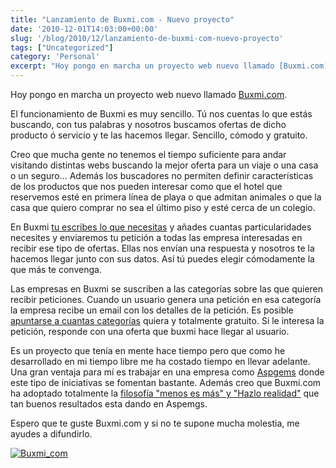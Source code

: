 ```yaml
---
title: "Lanzamiento de Buxmi.com - Nuevo proyecto"
date: '2010-12-01T14:03:00+00:00'
slug: '/blog/2010/12/lanzamiento-de-buxmi-com-nuevo-proyecto'
tags: ["Uncategorized"]
category: 'Personal'
excerpt: "Hoy pongo en marcha un proyecto web nuevo llamado [Buxmi.com]("
---
```

Hoy pongo en marcha un proyecto web nuevo llamado [Buxmi.com](http://static.squarespace.com/static/5303797ae4b0c6ad9e43f072/5303ce80e4b0400995a883d6/5303cf35e4b0400995a88b0c/1392758581676/?format=original "Buscamos lo que necesitas").

El funcionamiento de Buxmi es muy sencillo. Tú nos cuentas lo que estás buscando, con tus palabras y nosotros buscamos ofertas de dicho producto ó servicio y te las hacemos llegar. Sencillo, cómodo y gratuito.

Creo que mucha gente no tenemos el tiempo suficiente para andar visitando distintas webs buscando la mejor oferta para un viaje o una casa o un seguro... Además los buscadores no permiten definir características de los productos que nos pueden interesar como que el hotel que reservemos esté en primera línea de playa o que admitan animales o que la casa que quiero comprar no sea el último piso y esté cerca de un colegio.

En Buxmi [tu escribes lo que necesitas](http://buxmi.com/es/ "Pidenos lo que quieras") y añades cuantas particularidades necesites y enviaremos tu petición a todas las empresa interesadas en recibir ese tipo de ofertas. Ellas nos envían una respuesta y nosotros te la hacemos llegar junto con sus datos. Así tú puedes elegir cómodamente la que más te convenga.

Las empresas en Buxmi se suscriben a las categorías sobre las que quieren recibir peticiones. Cuando un usuario genera una petición en esa categoría la empresa recibe un email con los detalles de la petición. Es posible [apuntarse a cuantas categorías](http://buxmi.com/es/empresas/new "Alta de empresas gratis") quiera y totalmente gratuito. Si le interesa la petición, responde con una oferta que buxmi hace llegar al usuario.

Es un proyecto que tenía en mente hace tiempo pero que como he desarrollado en mi tiempo libre me ha costado tiempo en llevar adelante. Una gran ventaja para mí es trabajar en una empresa como [Aspgems](http://static.squarespace.com/static/5303797ae4b0c6ad9e43f072/5303ce80e4b0400995a883d6/5303cf35e4b0400995a88b0c/1392758581676/?format=original "desarrollo web ágil") donde este tipo de iniciativas se fomentan bastante. Además creo que Buxmi.com ha adoptado totalmente la [filosofía "menos es más" y "Hazlo realidad"](http://yonativodigital.com/2010/11/26/charla-menos-es-mas-y-hazlo-realidad-en-movistar/ "menos es mas aspgems") que tan buenos resultados esta dando en Aspemgs.

Espero que te guste Buxmi.com y si no te supone mucha molestia, me ayudes a difundirlo.

[![Buxmi_com](http://static.squarespace.com/static/5303797ae4b0c6ad9e43f072/5303ce80e4b0400995a883d6/5303cf38e4b0400995a88b33/1392758584779/buxmi_com-scaled1000.jpg?format=original)](http://static.squarespace.com/static/5303797ae4b0c6ad9e43f072/5303ce80e4b0400995a883d6/5303cf38e4b0400995a88b30/1392758584585/buxmi_com-scaled1000.jpg?format=original)
